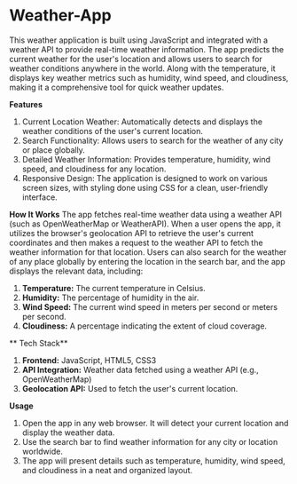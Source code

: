 # Weather-App
This weather application is built using JavaScript and integrated with a weather API to provide real-time weather information. The app predicts the current weather for the user's location and allows users to search for weather conditions anywhere in the world. Along with the temperature, it displays key weather metrics such as humidity, wind speed, and cloudiness, making it a comprehensive tool for quick weather updates.

**Features**
1. Current Location Weather: Automatically detects and displays the weather conditions of the user's current location.
2. Search Functionality: Allows users to search for the weather of any city or place globally.
3. Detailed Weather Information: Provides temperature, humidity, wind speed, and cloudiness for any location.
4. Responsive Design: The application is designed to work on various screen sizes, with styling done using CSS for a clean, user-friendly interface.

**How It Works**
The app fetches real-time weather data using a weather API (such as OpenWeatherMap or WeatherAPI). When a user opens the app, it utilizes the browser's geolocation API to retrieve the user's current coordinates and then makes a request to the weather API to fetch the weather information for that location. Users can also search for the weather of any place globally by entering the location in the search bar, and the app displays the relevant data, including:

1. **Temperature:** The current temperature in Celsius.
2. **Humidity:** The percentage of humidity in the air.
3. **Wind Speed:** The current wind speed in meters per second or meters per second.
4. **Cloudiness:** A percentage indicating the extent of cloud coverage.

** Tech Stack**
1. **Frontend:** JavaScript, HTML5, CSS3
2. **API Integration:** Weather data fetched using a weather API (e.g., OpenWeatherMap)
3. **Geolocation API:** Used to fetch the user's current location.

**Usage**
1. Open the app in any web browser. It will detect your current location and display the weather data.
2. Use the search bar to find weather information for any city or location worldwide.
3. The app will present details such as temperature, humidity, wind speed, and cloudiness in a neat and organized layout.
